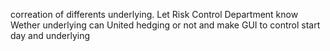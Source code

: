 correation of differents underlying. Let Risk Control Department know Wether underlying can United hedging or not
and make GUI to control start day and underlying
